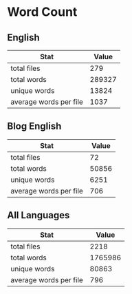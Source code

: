 # Word Count

## English

Stat | Value
---- | -----
total files | 279
total words | 289327
unique words | 13824
average words per file | 1037

## Blog English

Stat | Value
---- | -----
total files | 72
total words | 50856
unique words | 6251
average words per file | 706

## All Languages

Stat | Value
---- | -----
total files | 2218
total words | 1765986
unique words | 80863
average words per file | 796

